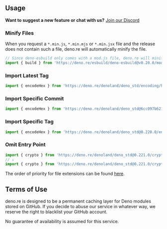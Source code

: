 ## Usage

**Want to suggest a new feature or chat with us?** [Join our Discord](https://deno.re/discord)

### Minify Files

When you request a `*.min.js`, `*.min.mjs` or `*.min.jsx` file and the release does not contain such a file, deno.re will automatically minify the file.

```ts
// Since deno-esbuild only comes with a mod.js file, deno.re will minify it for you.
import { build } from 'https://deno.re/esbuild/deno-esbuild@v0.20.0/mod.min.js'
```

### Import Latest Tag

```ts
import { encodeHex } from 'https://deno.re/denoland/deno_std/encoding/hex.ts'
```

### Import Specific Commit

```ts
import { encodeHex } from 'https://deno.re/denoland/deno_std@6cc097b6212eaba083634b0e826c0916a49a3148/encoding/hex.ts'
```

### Import Specific Tag

```ts
import { encodeHex } from 'https://deno.re/denoland/deno_std@0.220.0/encoding/hex.ts'
```

### Omit Entry Point

```ts
import { crypto } from 'https://deno.re/denoland/deno_std@0.221.0/crypto'
// ↓
import { crypto } from 'https://deno.re/denoland/deno_std@0.221.0/crypto/mod.ts'
```

The order of priority for file extensions can be found [here](https://github.com/boywithkeyboard/deno.re/blob/main/registry/get_entry_point.ts#L6).

## Terms of Use

deno.re is designed to be a permanent caching layer for Deno modules stored on GitHub. If you decide to abuse our service in whatever way, we reserve the right to blacklist your GitHub account.

No guarantee of availability is assumed for this service.
